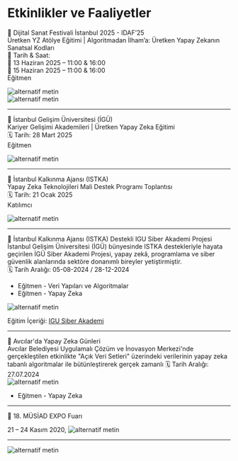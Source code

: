# Etkinlikler ve Faaliyetler   

📢 Dijital Sanat Festivali İstanbul 2025 - IDAF’25    
Üretken YZ Atölye Eğitimi | Algoritmadan İlham’a:  Üretken Yapay Zekanın Sanatsal Kodları   
📅 Tarih & Saat:   
🔹 13 Haziran 2025 – 11:00 & 16:00   
🔹 15 Haziran 2025 – 11:00 & 16:00   
Eğitmen   

![alternatif metin](https://github.com/acetinkaya/etkinliklervefaaliyetler/blob/main/IDAF25_atolye_1.png)  
![alternatif metin](https://github.com/acetinkaya/etkinliklervefaaliyetler/blob/main/IDAF25_atolye_3.png)  

---

📢 İstanbul Gelişim Üniversitesi (İGÜ)    
Kariyer Gelişimi Akademileri | Üretken Yapay Zeka Eğitimi    
🗓️ Tarih: 28 Mart 2025    
Eğitmen

![alternatif metin](https://github.com/acetinkaya/etkinliklervefaaliyetler/blob/main/iguliseyz.jpeg)

---

📢 İstanbul Kalkınma Ajansı (ISTKA)      
Yapay Zeka Teknolojileri Mali Destek Programı Toplantısı    
🗓️ Tarih: 21 Ocak 2025     
Katılımcı    

![alternatif metin](https://github.com/acetinkaya/etkinliklervefaaliyetler/blob/main/YZ_calistay%C4%B1.jpg)

---

📢 İstanbul Kalkınma Ajansı (ISTKA) Destekli IGU Siber Akademi Projesi       
İstanbul Gelişim Üniversitesi (İGÜ) bünyesinde ISTKA destekleriyle hayata geçirilen İGÜ Siber Akademi Projesi, yapay zekâ, programlama ve siber güvenlik alanlarında sektöre donanımlı bireyler yetiştirmiştir.     
🗓️ Tarih Aralığı: 05-08-2024 / 28-12-2024     
* Eğitmen - Veri Yapıları ve Algoritmalar   
* Eğitmen - Yapay Zeka    

![alternatif metin](https://github.com/acetinkaya/etkinliklervefaaliyetler/blob/main/istka.png)     

Eğitim İçeriği: [IGU Siber Akademi](https://siberakademi.gelisim.edu.tr/tr/idari-icerik-mufredatimiz)

---

📢 Avcılar'da Yapay Zeka Günleri    
Avcılar Belediyesi Uygulamalı Çözüm ve İnovasyon Merkezi'nde gerçekleştilen etkinlikte "Açık Veri Setleri" üzerindeki verilerinin yapay zeka tabanlı algoritmalar ile bütünleştirerek gerçek zamanlı 
🗓️ Tarih Aralığı: 27.07.2024   
![alternatif metin](https://github.com/acetinkaya/etkinliklervefaaliyetler/blob/main/avcilaryz.jpg)   
* Eğitmen - Yapay Zeka       

---

📢 18. MÜSİAD EXPO Fuarı    

21 – 24 Kasım 2020, 
![alternatif metin](https://github.com/acetinkaya/etkinliklervefaaliyetler/blob/main/tusi-fuar.jpg)    

---

![alternatif metin](https://github.com/acetinkaya/etkinliklervefaaliyetler/blob/main/tto-tanitim.jpg)


